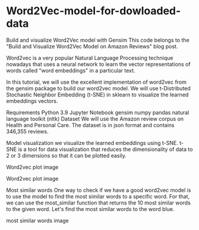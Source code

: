 # Word2Vec-model-for-dowloaded-data

Build and visualize Word2Vec model with Gensim
This code belongs to the "Build and Visualize Word2Vec Model on Amazon Reviews" blog post.

Word2vec is a very popular Natural Language Processing technique nowadays that uses a neural network to learn the vector representations of words called "word embeddings" in a particular text.

In this tutorial, we will use the excellent implementation of word2vec from the gensim package to build our word2vec model. We will use t-Distributed Stochastic Neighbor Embedding (t-SNE) in sklearn to visualize the learned embeddings vectors.

Requirements
Python 3.9
Jupyter Notebook
gensim
numpy
pandas
natural language toolkit (nltk)
Dataset
We will use the Amazon review corpus on Health and Personal Care. The dataset is in json format and contains 346,355 reviews.

Model visualization
we visualize the learned embeddings using t-SNE. t-SNE is a tool for data visualization that reduces the dimensionality of data to 2 or 3 dimensions so that it can be plotted easily.

Word2vec plot image

Word2vec plot image

Most similar words
One way to check if we have a good word2vec model is to use the model to find the most similar words to a specific word. For that, we can use the most_similar function that returns the 10 most similar words to the given word. Let's find the most similar words to the word blue.

most similar words image
